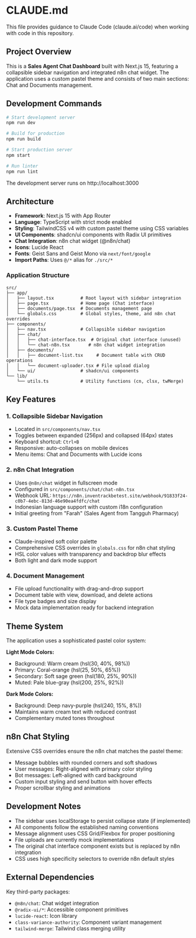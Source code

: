 # CLAUDE.md

This file provides guidance to Claude Code (claude.ai/code) when working with code in this repository.

## Project Overview

This is a **Sales Agent Chat Dashboard** built with Next.js 15, featuring a collapsible sidebar navigation and integrated n8n chat widget. The application uses a custom pastel theme and consists of two main sections: Chat and Documents management.

## Development Commands

```bash
# Start development server
npm run dev

# Build for production
npm run build

# Start production server
npm start

# Run linter
npm run lint
```

The development server runs on http://localhost:3000

## Architecture

- **Framework**: Next.js 15 with App Router
- **Language**: TypeScript with strict mode enabled
- **Styling**: TailwindCSS v4 with custom pastel theme using CSS variables
- **UI Components**: shadcn/ui components with Radix UI primitives
- **Chat Integration**: n8n chat widget (@n8n/chat)
- **Icons**: Lucide React
- **Fonts**: Geist Sans and Geist Mono via `next/font/google`
- **Import Paths**: Uses `@/*` alias for `./src/*`

### Application Structure

```
src/
├── app/
│   ├── layout.tsx          # Root layout with sidebar integration
│   ├── page.tsx            # Home page (Chat interface)
│   ├── documents/page.tsx  # Documents management page
│   └── globals.css         # Global styles, theme, and n8n chat overrides
├── components/
│   ├── nav.tsx             # Collapsible sidebar navigation
│   ├── chat/
│   │   ├── chat-interface.tsx  # Original chat interface (unused)
│   │   └── chat-n8n.tsx       # n8n chat widget integration
│   ├── documents/
│   │   ├── document-list.tsx     # Document table with CRUD operations
│   │   └── document-uploader.tsx # File upload dialog
│   └── ui/                 # shadcn/ui components
└── lib/
    └── utils.ts            # Utility functions (cn, clsx, twMerge)
```

## Key Features

### 1. Collapsible Sidebar Navigation
- Located in `src/components/nav.tsx`
- Toggles between expanded (256px) and collapsed (64px) states
- Keyboard shortcut: `Ctrl+B`
- Responsive: auto-collapses on mobile devices
- Menu items: Chat and Documents with Lucide icons

### 2. n8n Chat Integration
- Uses `@n8n/chat` widget in fullscreen mode
- Configured in `src/components/chat/chat-n8n.tsx`
- Webhook URL: `https://n8n.inventrackbetest.site/webhook/91833f24-c0b7-4ebc-813d-46e90ea4fdfc/chat`
- Indonesian language support with custom i18n configuration
- Initial greeting from "Farah" (Sales Agent from Tangguh Pharmacy)

### 3. Custom Pastel Theme
- Claude-inspired soft color palette
- Comprehensive CSS overrides in `globals.css` for n8n chat styling
- HSL color values with transparency and backdrop blur effects
- Both light and dark mode support

### 4. Document Management
- File upload functionality with drag-and-drop support
- Document table with view, download, and delete actions
- File type badges and size display
- Mock data implementation ready for backend integration

## Theme System

The application uses a sophisticated pastel color system:

**Light Mode Colors:**
- Background: Warm cream (hsl(30, 40%, 98%))
- Primary: Coral-orange (hsl(25, 50%, 65%))
- Secondary: Soft sage green (hsl(180, 25%, 90%))
- Muted: Pale blue-gray (hsl(200, 25%, 92%))

**Dark Mode Colors:**
- Background: Deep navy-purple (hsl(240, 15%, 8%))
- Maintains warm cream text with reduced contrast
- Complementary muted tones throughout

## n8n Chat Styling

Extensive CSS overrides ensure the n8n chat matches the pastel theme:
- Message bubbles with rounded corners and soft shadows
- User messages: Right-aligned with primary color styling
- Bot messages: Left-aligned with card background
- Custom input styling and send button with hover effects
- Proper scrollbar styling and animations

## Development Notes

- The sidebar uses localStorage to persist collapse state (if implemented)
- All components follow the established naming conventions
- Message alignment uses CSS Grid/Flexbox for proper positioning
- File uploads are currently mock implementations
- The original chat interface component exists but is replaced by n8n integration
- CSS uses high specificity selectors to override n8n default styles

## External Dependencies

Key third-party packages:
- `@n8n/chat`: Chat widget integration
- `@radix-ui/*`: Accessible component primitives  
- `lucide-react`: Icon library
- `class-variance-authority`: Component variant management
- `tailwind-merge`: Tailwind class merging utility